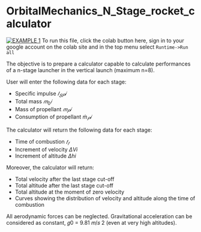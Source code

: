 # OrbitalMechanics_N_Stage_rocket_calculator
[![EXAMPLE 1](https://colab.research.google.com/assets/colab-badge.svg)](https://colab.research.google.com/drive/1cTd-lX3T6UKBu04zrcXPyZ0rLAMOeZWy?usp=sharing) To run this file, click the colab button here, sign in to your google account on the colab site and in the top menu select `Runtime->Run all`

The objective is to prepare a calculator capable to calculate performances of a n-stage launcher in the vertical launch (maximum n=8).

User will enter the following data for each stage:
- Specific impulse $𝐼_{𝑆𝑃} 𝑖$
- Total mass $𝑚_0 𝑖$
- Mass of propellant $𝑚_𝑃 𝑖$
- Consumption of propellant $\dot{m}_𝑃 𝑖$
  
The calculator will return the following data for each stage:
- Time of combustion $𝑡_𝑓$
- Increment of velocity $\Delta Vi$
- Increment of altitude $\Delta hi$
  
Moreover, the calculator will return:
- Total velocity after the last stage cut-off
- Total altitude after the last stage cut-off
- Total altitude at the moment of zero velocity
- Curves showing the distribution of velocity and altitude along the time of combustion
 
All aerodynamic forces can be neglected. Gravitational acceleration can be considered as constant, 𝑔0 = 9.81 𝑚/𝑠
2
(even at very high altitudes).
